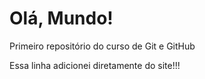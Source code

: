 # Olá, Mundo!
 Primeiro repositório do curso de Git e GitHub
 
 Essa linha adicionei diretamente do site!!!
